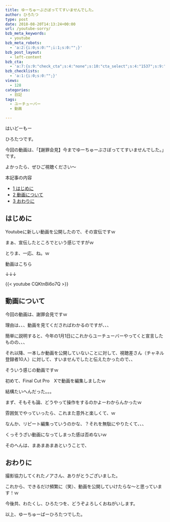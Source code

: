 ```yaml
---
title: ゆーちゅーぶさぼっててすいませんでした。
author: ひろたつ
type: post
date: 2018-08-20T14:13:24+00:00
url: /youtube-sorry/
bzb_meta_keywords:
  - youtube
bzb_meta_robots:
  - 'a:2:{i:0;s:0:"";i:1;s:0:"";}'
bzb_post_layout:
  - left-content
bzb_cta:
  - 'a:7:{s:9:"check_cta";s:4:"none";s:10:"cta_select";s:4:"1537";s:9:"org_title";s:0:"";s:9:"org_image";s:0:"";s:11:"org_content";s:0:"";s:15:"org_button_text";s:0:"";s:14:"org_button_url";s:0:"";}'
bzb_checklists:
  - 'a:1:{i:0;s:0:"";}'
views:
  - 128
categories:
  - 日記
tags:
  - ユーチューバー
  - 動画

---
```

はいどーもー
  
ひろたつです。

今回の動画は、「【謝罪会見】今までゆーちゅーぶさぼっててすいませんでした。」です。

よかったら、ぜひご視聴ください〜

<!--more-->

<div id="toc_container" class="toc_transparent no_bullets">
  <p class="toc_title">
    本記事の内容
  </p>
  
  <ul class="toc_list">
    <li>
      <a href="#i"><span class="toc_number toc_depth_1">1</span> はじめに</a>
    </li>
    <li>
      <a href="#i-2"><span class="toc_number toc_depth_1">2</span> 動画について</a>
    </li>
    <li>
      <a href="#i-3"><span class="toc_number toc_depth_1">3</span> おわりに</a>
    </li>
  </ul>
</div>

## <span id="i">はじめに</span>

Youtubeに新しい動画を公開したので、その宣伝ですｗ

まぁ、宣伝したところでという感じですがｗ

とりま、一応、ね。ｗ

動画はこちら
  
↓↓↓

{{< youtube CQKtnBi6o7Q >}}

## <span id="i-2">動画について</span>

今回の動画は、謝罪会見ですｗ

理由は、、、動画を見てくださればわかるのですが、、、

簡単に説明すると、今年の1月1日にこれからユーチューバーやってくと宣言したものの、、、

それ以降、一本しか動画を公開していないことに対して、視聴差さん（チャネル登録者10人）に対して、すいませんでしたと伝えたかったので、、

そういう感じの動画ですｗ

初めて、Final Cut Pro　Xで動画を編集しましたｗ

結構たいへんだった。。。

まず、そもそも論、どうやって操作をするのかよーわからんかったｗ

雰囲気でやっていったら、これまた意外と楽しくて、ｗ

なんか、リピート編集っていうのかな、？それを無駄にやりたくて、、、

くっそうざい動画になってしまった感は否めないｗ

そのへんは、まあまあまあということで、

## <span id="i-3">おわりに</span>

撮影協力してくれたノアさん、ありがとうございました。

これから、できるだけ頻繁に（笑）、動画を公開していけたらな〜と思っています！ｗ

今後共、わたくし、ひろたつを、どうぞよろしくおねがいします。

以上、ゆーちゅーばーひろたつでした。

<div style="font-size: 0px; height: 0px; line-height: 0px; margin: 0; padding: 0; clear: both;">
</div>
